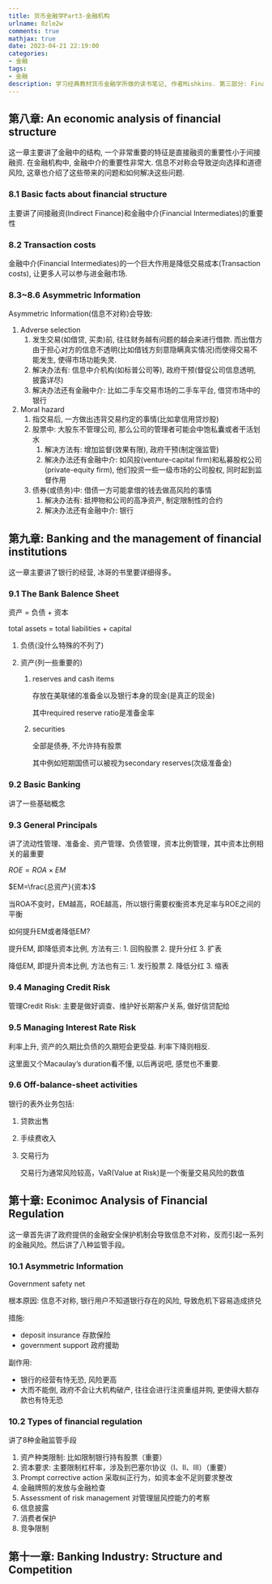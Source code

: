 ```yaml
---
title: 货币金融学Part3-金融机构
urlname: 0zle2w
comments: true
mathjax: true
date: 2023-04-21 22:19:00
categories:
- 金融
tags:
- 金融
description: 学习经典教材货币金融学所做的读书笔记, 作者Mishkins. 第三部分: Financial Institutions
---
```


## 第八章: An economic analysis of financial structure

这一章主要讲了金融中的结构, 一个非常重要的特征是直接融资的重要性小于间接融资. 在金融机构中, 金融中介的重要性非常大. 信息不对称会导致逆向选择和道德风险, 这章也介绍了这些带来的问题和如何解决这些问题.

### 8.1 Basic facts about financial structure 

主要讲了间接融资(Indirect Finance)和金融中介(Financial Intermediates)的重要性

### 8.2 Transaction costs

金融中介(Financial Intermediates)的一个巨大作用是降低交易成本(Transaction costs), 让更多人可以参与进金融市场.

### 8.3~8.6 Asymmetric Information

Asymmetric Information(信息不对称)会导致:

1. Adverse selection
   1. 发生交易(如借贷, 买卖)前, 往往财务越有问题的越会来进行借款. 而出借方由于担心对方的信息不透明(比如借钱方刻意隐瞒真实情况)而使得交易不能发生, 使得市场功能失灵.
   2. 解决办法有: 信息中介机构(如标普公司等), 政府干预(督促公司信息透明, 披露详尽)
   3. 解决办法还有金融中介: 比如二手车交易市场的二手车平台, 借贷市场中的银行
2. Moral hazard
   1. 指交易后, 一方做出违背交易约定的事情(比如拿信用贷炒股)
   2. 股票中: 大股东不管理公司, 那么公司的管理者可能会中饱私囊或者干活划水
      1. 解决方法有: 增加监督(效果有限), 政府干预(制定强监管)
      2. 解决办法还有金融中介: 如风投(venture-capital firm)和私募股权公司(private-equity firm), 他们投资一些一级市场的公司股权, 同时起到监督作用
   3. 债券(或债务)中: 借债一方可能拿借的钱去做高风险的事情
      1. 解决办法有: 抵押物和公司的高净资产, 制定限制性的合约
      2. 解决办法还有金融中介: 银行

## 第九章: Banking and the management of financial institutions

这一章主要讲了银行的经营, 冰哥的书里要详细得多。

### 9.1 The Bank Balence Sheet

资产 = 负债 + 资本

total assets = total liabilities + capital

1. 负债(没什么特殊的不列了)

2. 资产(列一些重要的)

   1. reserves and cash items 

      存放在美联储的准备金以及银行本身的现金(是真正的现金)

      其中required reserve ratio是准备金率

   2. securities

      全部是债券, 不允许持有股票

      其中例如短期国债可以被视为secondary reserves(次级准备金)


### 9.2 Basic Banking

讲了一些基础概念

### 9.3 General Principals

讲了流动性管理、准备金、资产管理、负债管理，资本比例管理，其中资本比例相关的最重要

$ROE=ROA\times EM$

$EM=\frac{总资产}{资本}$

 当ROA不变时，EM越高，ROE越高，所以银行需要权衡资本充足率与ROE之间的平衡

如何提升EM或者降低EM?

提升EM, 即降低资本比例, 方法有三: 1. 回购股票 2. 提升分红 3. 扩表

降低EM, 即提升资本比例, 方法也有三: 1. 发行股票 2. 降低分红 3. 缩表

### 9.4 Managing Credit Risk

管理Credit Risk: 主要是做好调查、维护好长期客户关系, 做好信贷配给

### 9.5 Managing Interest Rate Risk

利率上升, 资产的久期比负债的久期短会更受益. 利率下降则相反.

这里面又个Macaulay’s duration看不懂, 以后再说吧, 感觉也不重要.

### 9.6 Off-balance-sheet activities

银行的表外业务包括: 

1. 贷款出售

2. 手续费收入

3. 交易行为

   交易行为通常风险较高，VaR(Value at Risk)是一个衡量交易风险的数值

## 第十章: Econimoc Analysis of Financial Regulation

这一章首先讲了政府提供的金融安全保护机制会导致信息不对称，反而引起一系列的金融风险。然后讲了八种监管手段。

### 10.1 Asymmetric Information

Government safety net

根本原因: 信息不对称, 银行用户不知道银行存在的风险, 导致危机下容易造成挤兑

措施:

- deposit insurance 存款保险
- government support 政府援助

副作用:

- 银行的经营有恃无恐, 风险更高
- 大而不能倒, 政府不会让大机构破产, 往往会进行注资重组并购, 更使得大额存款也有恃无恐

### 10.2 Types of financial regulation

讲了8种金融监管手段

1. 资产种类限制: 比如限制银行持有股票（重要）
2. 资本要求: 主要限制杠杆率，涉及到巴塞尔协议（I、II、III）（重要）
3. Prompt corrective action 采取纠正行为，如资本金不足则要求整改
4. 金融牌照的发放与金融检查
5. Assessment of risk management 对管理层风控能力的考察
6. 信息披露
7. 消费者保护
8. 竞争限制

## 第十一章: Banking Industry: Structure and Competition

